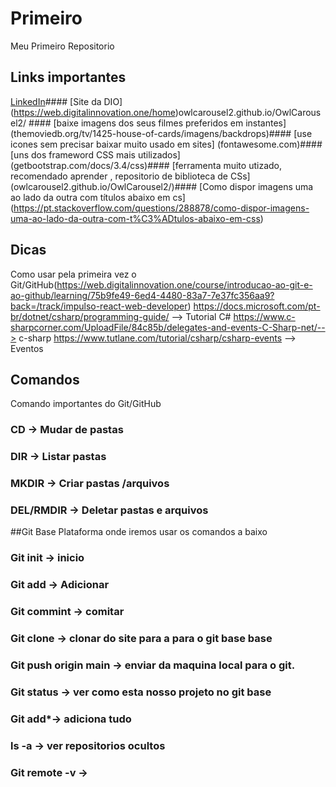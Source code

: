 # Primeiro
Meu Primeiro Repositorio

## Links importantes
[LinkedIn](https://www.linkedin.com)#### 
[Site da DIO] (https://web.digitalinnovation.one/home)owlcarousel2.github.io/OwlCarousel2/ ####
[baixe imagens dos seus filmes preferidos em instantes] (themoviedb.org/tv/1425-house-of-cards/imagens/backdrops)####
[use icones sem precisar baixar muito usado em sites] (fontawesome.com)####
[uns dos frameword CSS mais utilizados] (getbootstrap.com/docs/3.4/css)####
[ferramenta muito utizado, recomendado aprender , repositorio de biblioteca de CSs] (owlcarousel2.github.io/OwlCarousel2/)####
[Como dispor imagens uma ao lado da outra com títulos abaixo em cs] (https://pt.stackoverflow.com/questions/288878/como-dispor-imagens-uma-ao-lado-da-outra-com-t%C3%ADtulos-abaixo-em-css)


##  Dicas
Como usar pela primeira vez o Git/GitHub(https://web.digitalinnovation.one/course/introducao-ao-git-e-ao-github/learning/75b9fe49-6ed4-4480-83a7-7e37fc356aa9?back=/track/impulso-react-web-developer) https://docs.microsoft.com/pt-br/dotnet/csharp/programming-guide/  --> Tutorial C#
https://www.c-sharpcorner.com/UploadFile/84c85b/delegates-and-events-C-Sharp-net/--> c-sharp
https://www.tutlane.com/tutorial/csharp/csharp-events --> Eventos


## Comandos
Comando importantes  do Git/GitHub
### CD -> Mudar de pastas
### DIR -> Listar pastas
### MKDIR -> Criar pastas /arquivos
### DEL/RMDIR -> Deletar pastas e arquivos

##Git Base
Plataforma onde iremos usar os comandos a baixo
### Git init -> inicio
### Git add -> Adicionar
### Git commint -> comitar 
### Git clone -> clonar do site para a para o git base base
### Git push origin main -> enviar da maquina local para o git.
### Git status ->  ver como esta nosso projeto no git base
### Git add*-> adiciona tudo
### ls -a -> ver repositorios ocultos
### Git remote -v ->


